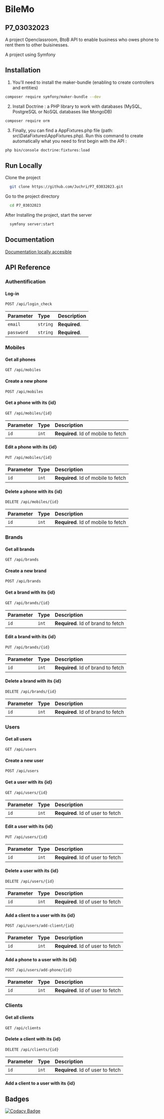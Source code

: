 # BileMo
## P7_03032023

A project Openclassroom, BtoB API to enable business who owes phone to rent them to other buisinesses.

A project using Symfony


## Installation

1. You'll need to install the maker-bundle (enabling to create controllers and entities)

```bash
composer require symfony/maker-bundle --dev
```

2. Install Doctrine : a PHP library to work with databases (MySQL, PostgreSQL or NoSQL databases like MongoDB)

```bash
composer require orm
```

3. Finally, you can find a AppFixtures.php file (path: src\DataFixtures\AppFixtures.php).
Run this command to create automatically what you need to first begin with the API :
```bash
php bin/console doctrine:fixtures:load
```

## Run Locally

Clone the project

```bash
  git clone https://github.com/Juchri/P7_03032023.git
```

Go to the project directory

```bash
  cd P7_03032023
```

After Installing the project, start the server

```bash
  symfony server:start
```


## Documentation

[Documentation locally accesible](http://127.0.0.1:8000/api/doc)


## API Reference

### Authentification

#### Log-in

```http
POST /api/login_check
```
| Parameter | Type     | Description                       |
| :-------- | :------- | :-------------------------------- |
| `email`      | `string` | **Required**.  |
| `password`      | `string` | **Required**. |

### Mobiles

#### Get all phones

```http
GET /api/mobiles
```

#### Create a new phone

```http
POST /api/mobiles
```

#### Get a phone with its {id}

```http
GET /api/mobiles/{id}
```
| Parameter | Type     | Description                       |
| :-------- | :------- | :-------------------------------- |
| `id`      | `int` | **Required**. Id of mobile to fetch |

#### Edit a phone with its {id}

```http
PUT /api/mobiles/{id}
```
| Parameter | Type     | Description                       |
| :-------- | :------- | :-------------------------------- |
| `id`      | `int` | **Required**. Id of mobile to fetch |


#### Delete a phone with its {id}

```http
DELETE /api/mobiles/{id}
```
| Parameter | Type     | Description                       |
| :-------- | :------- | :-------------------------------- |
| `id`      | `int` | **Required**. Id of mobile to fetch |

### Brands

#### Get all brands

```http
GET /api/brands
```

#### Create a new brand

```http
POST /api/brands
```

#### Get a brand with its {id}

```http
GET /api/brands/{id}
```
| Parameter | Type     | Description                       |
| :-------- | :------- | :-------------------------------- |
| `id`      | `int` | **Required**. Id of brand to fetch |

#### Edit a brand with its {id}

```http
PUT /api/brands/{id}
```
| Parameter | Type     | Description                       |
| :-------- | :------- | :-------------------------------- |
| `id`      | `int` | **Required**. Id of brand to fetch |


#### Delete a brand with its {id}

```http
DELETE /api/brands/{id}
```
| Parameter | Type     | Description                       |
| :-------- | :------- | :-------------------------------- |
| `id`      | `int` | **Required**. Id of brand to fetch |

### Users

#### Get all users

```http
GET /api/users
```

#### Create a new user

```http
POST /api/users
```

#### Get a user with its {id}

```http
GET /api/users/{id}
```
| Parameter | Type     | Description                       |
| :-------- | :------- | :-------------------------------- |
| `id`      | `int` | **Required**. Id of user to fetch |

#### Edit a user with its {id}

```http
PUT /api/users/{id}
```
| Parameter | Type     | Description                       |
| :-------- | :------- | :-------------------------------- |
| `id`      | `int` | **Required**. Id of user to fetch |


#### Delete a user with its {id}

```http
DELETE /api/users/{id}
```
| Parameter | Type     | Description                       |
| :-------- | :------- | :-------------------------------- |
| `id`      | `int` | **Required**. Id of user to fetch |

#### Add a client to a user with its {id}

```http
POST /api/users/add-client/{id}
```
| Parameter | Type     | Description                       |
| :-------- | :------- | :-------------------------------- |
| `id`      | `int` | **Required**. Id of user to fetch |

#### Add a phone to a user with its {id}

```http
POST /api/users/add-phone/{id}
```
| Parameter | Type     | Description                       |
| :-------- | :------- | :-------------------------------- |
| `id`      | `int` | **Required**. Id of user to fetch |


### Clients

#### Get all clients

```http
GET /api/clients
```

#### Delete a client with its {id}

```http
DELETE /api/clients/{id}
```
| Parameter | Type     | Description                       |
| :-------- | :------- | :-------------------------------- |
| `id`      | `int` | **Required**. Id of user to fetch |

#### Add a client to a user with its {id}

## Badges

[![Codacy Badge](https://app.codacy.com/project/badge/Grade/1af6f40003d74069b94903c0e9aca3e0)](https://app.codacy.com/gh/Juchri/P7_03032023/dashboard?utm_source=gh&utm_medium=referral&utm_content=&utm_campaign=Badge_grade)